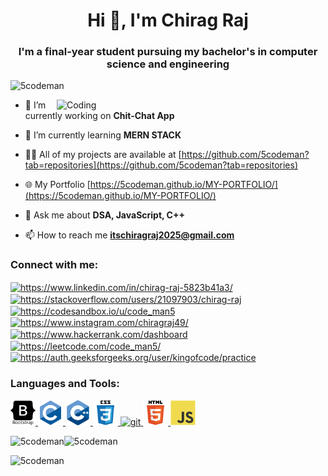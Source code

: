 <!--
this commented code is pre written
### Hi there 👋


**5codeman/5codeman** is a ✨ _special_ ✨ repository because its `README.md` (this file) appears on your GitHub profile.

Here are some ideas to get you started:

- 🔭 I’m currently working on ...
- 🌱 I’m currently learning ...
- 👯 I’m looking to collaborate on ...
- 🤔 I’m looking for help with ...
- 💬 Ask me about ...
- 📫 How to reach me: ...
- 😄 Pronouns: ...
- ⚡ Fun fact: ...
-->

<!-- Below code is generated by readme generator site -->

<h1 align="center">Hi 👋, I'm Chirag Raj</h1>
<h3 align="center">I'm a final-year student pursuing my bachelor's in computer science and engineering</h3>
<p align="left"> <img src="https://komarev.com/ghpvc/?username=5codeman&label=Profile%20views&color=0e75b6&style=flat" alt="5codeman" /> </p>
<img align="right" alt="Coding" width="430" src="https://user-images.githubusercontent.com/55389276/140866485-8fb1c876-9a8f-4d6a-98dc-08c4981eaf70.gif">


- 🔭 I’m currently working on **Chit-Chat App**

- 🌱 I’m currently learning **MERN STACK**

- 👨‍💻 All of my projects are available at [https://github.com/5codeman?tab=repositories](https://github.com/5codeman?tab=repositories)

- 🌐 My Portfolio [https://5codeman.github.io/MY-PORTFOLIO/](https://5codeman.github.io/MY-PORTFOLIO/)

- 💬 Ask me about **DSA, JavaScript, C++**

- 📫 How to reach me **itschiragraj2025@gmail.com**

<h3 align="left">Connect with me:</h3>
<p align="left">
<a href="https://linkedin.com/in/https://www.linkedin.com/in/chirag-raj-5823b41a3/" target="blank"><img align="center" src="https://raw.githubusercontent.com/rahuldkjain/github-profile-readme-generator/master/src/images/icons/Social/linked-in-alt.svg" alt="https://www.linkedin.com/in/chirag-raj-5823b41a3/" height="30" width="40" /></a>
<a href="https://stackoverflow.com/users/https://stackoverflow.com/users/21097903/chirag-raj" target="blank"><img align="center" src="https://raw.githubusercontent.com/rahuldkjain/github-profile-readme-generator/master/src/images/icons/Social/stack-overflow.svg" alt="https://stackoverflow.com/users/21097903/chirag-raj" height="30" width="40" /></a>
<a href="https://codesandbox.com/https://codesandbox.io/u/code_man5" target="blank"><img align="center" src="https://raw.githubusercontent.com/rahuldkjain/github-profile-readme-generator/master/src/images/icons/Social/codesandbox.svg" alt="https://codesandbox.io/u/code_man5" height="30" width="40" /></a>
<a href="https://instagram.com/https://www.instagram.com/chiragraj49/" target="blank"><img align="center" src="https://raw.githubusercontent.com/rahuldkjain/github-profile-readme-generator/master/src/images/icons/Social/instagram.svg" alt="https://www.instagram.com/chiragraj49/" height="30" width="40" /></a>
<a href="https://www.hackerrank.com/https://www.hackerrank.com/dashboard" target="blank"><img align="center" src="https://raw.githubusercontent.com/rahuldkjain/github-profile-readme-generator/master/src/images/icons/Social/hackerrank.svg" alt="https://www.hackerrank.com/dashboard" height="30" width="40" /></a>
<a href="https://www.leetcode.com/https://leetcode.com/code_man5/" target="blank"><img align="center" src="https://raw.githubusercontent.com/rahuldkjain/github-profile-readme-generator/master/src/images/icons/Social/leet-code.svg" alt="https://leetcode.com/code_man5/" height="30" width="40" /></a>
<a href="https://auth.geeksforgeeks.org/user/https://auth.geeksforgeeks.org/user/kingofcode/practice" target="blank"><img align="center" src="https://raw.githubusercontent.com/rahuldkjain/github-profile-readme-generator/master/src/images/icons/Social/geeks-for-geeks.svg" alt="https://auth.geeksforgeeks.org/user/kingofcode/practice" height="30" width="40" /></a>
</p>

<h3 align="left">Languages and Tools:</h3>
<p align="left"> <a href="https://getbootstrap.com" target="_blank" rel="noreferrer"> <img src="https://raw.githubusercontent.com/devicons/devicon/master/icons/bootstrap/bootstrap-plain-wordmark.svg" alt="bootstrap" width="40" height="40"/> </a> <a href="https://www.cprogramming.com/" target="_blank" rel="noreferrer"> <img src="https://raw.githubusercontent.com/devicons/devicon/master/icons/c/c-original.svg" alt="c" width="40" height="40"/> </a> <a href="https://www.w3schools.com/cpp/" target="_blank" rel="noreferrer"> <img src="https://raw.githubusercontent.com/devicons/devicon/master/icons/cplusplus/cplusplus-original.svg" alt="cplusplus" width="40" height="40"/> </a> <a href="https://www.w3schools.com/css/" target="_blank" rel="noreferrer"> <img src="https://raw.githubusercontent.com/devicons/devicon/master/icons/css3/css3-original-wordmark.svg" alt="css3" width="40" height="40"/> </a> <a href="https://git-scm.com/" target="_blank" rel="noreferrer"> <img src="https://www.vectorlogo.zone/logos/git-scm/git-scm-icon.svg" alt="git" width="40" height="40"/> </a> <a href="https://www.w3.org/html/" target="_blank" rel="noreferrer"> <img src="https://raw.githubusercontent.com/devicons/devicon/master/icons/html5/html5-original-wordmark.svg" alt="html5" width="40" height="40"/> </a> <a href="https://developer.mozilla.org/en-US/docs/Web/JavaScript" target="_blank" rel="noreferrer"> <img src="https://raw.githubusercontent.com/devicons/devicon/master/icons/javascript/javascript-original.svg" alt="javascript" width="40" height="40"/> </a> </p>

<p><img align="left" src="https://github-readme-streak-stats.herokuapp.com/?user=5codeman&" alt="5codeman" /></p>

<p>&nbsp;<img align="left" src="https://github-readme-stats.vercel.app/api?username=5codeman&show_icons=true&locale=en" alt="5codeman" /></p> 

<p align="center"><img align="left" src="https://github-readme-stats.vercel.app/api/top-langs?username=5codeman&show_icons=true&locale=en&layout=compact" alt="5codeman" /></p>
